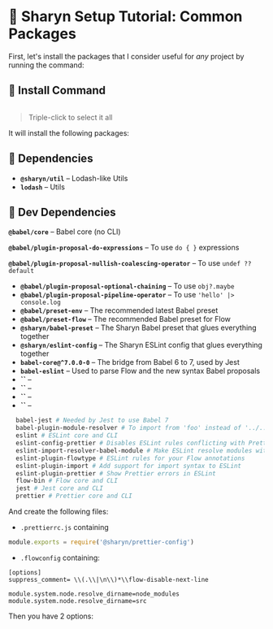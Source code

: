 # 🌹 Sharyn Setup Tutorial: Common Packages

First, let's install the packages that I consider useful for _any_ project by running the command:

## 🌹 Install Command

```bash

```

> Triple-click to select it all

It will install the following packages:

## 🌹 Dependencies

- **`@sharyn/util`** – Lodash-like Utils
- **`lodash`** – Utils

## 🌹 Dev Dependencies

**`@babel/core`** – Babel core (no CLI)

**`@babel/plugin-proposal-do-expressions`** – To use `do { }` expressions

**`@babel/plugin-proposal-nullish-coalescing-operator`** – To use `undef ?? default`

- **`@babel/plugin-proposal-optional-chaining`** – To use `obj?.maybe`
- **`@babel/plugin-proposal-pipeline-operator`** – To use `'hello' |> console.log`
- **`@babel/preset-env`** – The recommended latest Babel preset
- **`@babel/preset-flow`** – The recommended Babel preset for Flow
- **`@sharyn/babel-preset`** – The Sharyn Babel preset that glues everything together
- **`@sharyn/eslint-config`** – The Sharyn ESLint config that glues everything together
- **`babel-core@^7.0.0-0`** – The bridge from Babel 6 to 7, used by Jest
- **`babel-eslint`** – Used to parse Flow and the new syntax Babel proposals
- **``** –
- **``** –
- **``** –
- **``** –

```bash
  babel-jest # Needed by Jest to use Babel 7
  babel-plugin-module-resolver # To import from 'foo' instead of '../../foo'
  eslint # ESLint core and CLI
  eslint-config-prettier # Disables ESLint rules conflicting with Prettier
  eslint-import-resolver-babel-module # Make ESLint resolve modules with babel-plugin-module-resolver
  eslint-plugin-flowtype # ESLint rules for your Flow annotations
  eslint-plugin-import # Add support for import syntax to ESLint
  eslint-plugin-prettier # Show Prettier errors in ESLint
  flow-bin # Flow core and CLI
  jest # Jest core and CLI
  prettier # Prettier core and CLI
```

And create the following files:

- `.prettierrc.js` containing

```js
module.exports = require('@sharyn/prettier-config')
```

- `.flowconfig` containing:

```
[options]
suppress_comment= \\(.\\|\n\\)*\\flow-disable-next-line

module.system.node.resolve_dirname=node_modules
module.system.node.resolve_dirname=src
```


Then you have 2 options:
